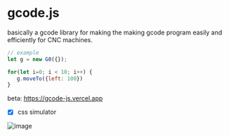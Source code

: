 # gcode.js

basically a gcode library for making the making gcode program easily and efficiently for CNC machines.

```javascript
// example
let g = new G0({});

for(let i=0; i < 10; i++) {
   g.moveTo({left: 100})
}
```

beta: https://gcode-js.vercel.app

- [x] css simulator

![image](https://user-images.githubusercontent.com/87947051/185767759-5456c27d-1e1d-4cbb-80d4-0a66fd00200d.png)

